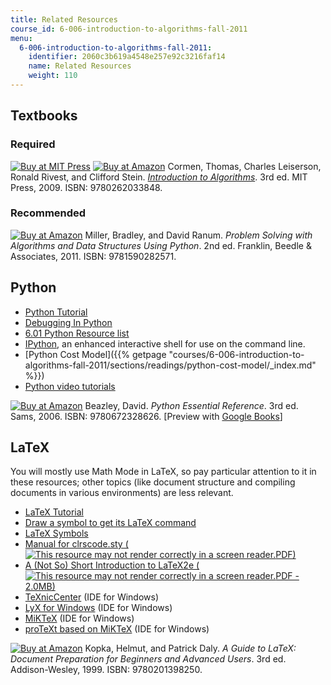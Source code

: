 ```yaml
---
title: Related Resources
course_id: 6-006-introduction-to-algorithms-fall-2011
menu:
  6-006-introduction-to-algorithms-fall-2011:
    identifier: 2060c3b619a4548e257e92c3216faf14
    name: Related Resources
    weight: 110
---
```

Textbooks
---------

### Required

[![Buy at MIT Press](/images/mp_logo.gif)](https://mitpress.mit.edu/9780262033848) [![Buy at Amazon](/images/a_logo_17.gif)](http://www.amazon.com/exec/obidos/ASIN/0262033844/ref=nosim/mitopencourse-20) Cormen, Thomas, Charles Leiserson, Ronald Rivest, and Clifford Stein. [_Introduction to Algorithms_](https://mitpress.mit.edu/9780262033848). 3rd ed. MIT Press, 2009. ISBN: 9780262033848.

### Recommended

[![Buy at Amazon](/images/a_logo_17.gif)](http://www.amazon.com/exec/obidos/ASIN/1590282574/ref=nosim/mitopencourse-20) Miller, Bradley, and David Ranum. _Problem Solving with Algorithms and Data Structures Using Python_. 2nd ed. Franklin, Beedle & Associates, 2011. ISBN: 9781590282571.

Python
------

*   [Python Tutorial](http://docs.python.org/tut/)
*   [Debugging In Python](http://pythonconquerstheuniverse.wordpress.com/category/python-debugger/)
*   [6.01 Python Resource list](http://courses.csail.mit.edu/6.01/fall07/resource.html)
*   [IPython](http://scipy-ipython.readthedocs.io/en/latest/), an enhanced interactive shell for use on the command line.
*   [Python Cost Model]({{% getpage "courses/6-006-introduction-to-algorithms-fall-2011/sections/readings/python-cost-model/_index.md" %}})
*   [Python video tutorials](http://www.catonmat.net/blog/learning-python-programming-language-through-video-lectures/)

[![Buy at Amazon](/images/a_logo_17.gif)](http://www.amazon.com/exec/obidos/ASIN/0672328623/ref=nosim/mitopencourse-20) Beazley, David. _Python Essential Reference_. 3rd ed. Sams, 2006. ISBN: 9780672328626. \[Preview with [Google Books](http://books.google.com/books?id=kQom0WiUbZQC&printsec=frontcover)\]

LaTeX
-----

You will mostly use Math Mode in LaTeX, so pay particular attention to it in these resources; other topics (like document structure and compiling documents in various environments) are less relevant.

*   [LaTeX Tutorial](http://www.maths.tcd.ie/~dwilkins/LaTeXPrimer/)
*   [Draw a symbol to get its LaTeX command](http://detexify.kirelabs.org/classify.html)
*   [LaTeX Symbols](http://www.artofproblemsolving.com/wiki/index.php/LaTeX:Symbols)
*   [Manual for clrscode.sty (![This resource may not render correctly in a screen reader.](/images/inacessible.gif)PDF)](http://courses.csail.mit.edu/6.006/fall11/rsrc/clrscode.pdf)
*   [A (Not So) Short Introduction to LaTeX2e (![This resource may not render correctly in a screen reader.](/images/inacessible.gif)PDF - 2.0MB)](http://tobi.oetiker.ch/lshort/lshort.pdf)
*   [TeXnicCenter](http://www.texniccenter.org/) (IDE for Windows)
*   [LyX for Windows](http://wiki.lyx.org/Windows/Windows) (IDE for Windows)
*   [MiKTeX](http://miktex.org/) (IDE for Windows)
*   [proTeXt based on MiKTeX](http://www.tug.org/protext/) (IDE for Windows)

[![Buy at Amazon](/images/a_logo_17.gif)](http://www.amazon.com/exec/obidos/ASIN/0201398257/ref=nosim/mitopencourse-20) Kopka, Helmut, and Patrick Daly. _A Guide to LaTeX: Document Preparation for Beginners and Advanced Users_. 3rd ed. Addison-Wesley, 1999. ISBN: 9780201398250.